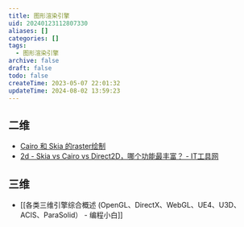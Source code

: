 ```yaml
---
title: 图形渲染引擎
uid: 20240123112807330
aliases: []
categories: []
tags:
  - 图形渲染引擎
archive: false
draft: false
todo: false
createTime: 2023-05-07 22:01:32
updateTime: 2024-08-02 13:59:23
---
```


## 二维

- [Cairo 和 Skia 的raster绘制](http://www.funwoow.com/cairo-skia-raster/)
- [2d - Skia vs Cairo vs Direct2D，哪个功能最丰富？ - IT工具网](https://www.coder.work/article/6749651)

## 三维

- [[各类三维引擎综合概述 (OpenGL、DirectX、WebGL、UE4、U3D、ACIS、ParaSolid） - 编程小白]]
